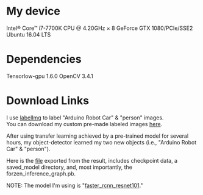 # My device
Intel® Core™ i7-7700K CPU @ 4.20GHz × 8 
GeForce GTX 1080/PCIe/SSE2
Ubuntu 16.04 LTS

# Dependencies
Tensorlow-gpu 1.6.0
OpenCV 3.4.1

# Download Links

I use [labelImg](https://github.com/tzutalin/labelImg) to label "Arduino Robot Car" & "person" images.  
You can download my custom pre-made labeled images [here](https://goo.gl/PcS5Zs).

After using transfer learning achieved by a pre-trained model for several hours, my object-detector learned my two new objects (i.e., "Arduino Robot Car" & "person"). 

Here is the [file](https://goo.gl/jfdoF2) exported from the result, includes checkpoint data, a saved_model directory, and, most importantly, the forzen_inference_graph.pb. 

NOTE: The model I'm using is "[faster_rcnn_resnet101](https://goo.gl/hYJg6z)." 

